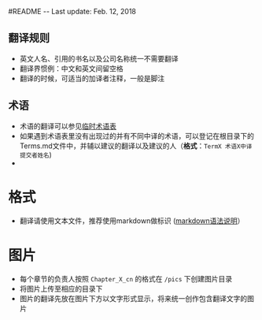 #README 
-- Last update: Feb. 12, 2018


## 翻译规则
* 英文人名、引用的书名以及公司名称统一不需要翻译
* 翻译界惯例：中文和英文间留空格
* 翻译的时候，可适当的加译者注释，一般是脚注

## 术语
* 术语的翻译可以参见[临时术语表](https://mp.weixin.qq.com/s/u4AjvlwpK3unptyPwEgmXw) 
* 如果遇到术语表里没有出现过的并有不同中译的术语，可以登记在根目录下的Terms.md文件中，并辅以建议的翻译以及建议的人（**格式**：`TermX 术语X中译 提交者姓名`)
* 

# 格式
* 翻译请使用文本文件，推荐使用markdown做标识 ([markdown语法说明](https://www.appinn.com/markdown/)）

# 图片
* 每个章节的负责人按照 `Chapter_X_cn` 的格式在 `/pics` 下创建图片目录
* 将图片上传至相应的目录下
* 图片的翻译先放在图片下方以文字形式显示，将来统一创作包含翻译文字的图片


